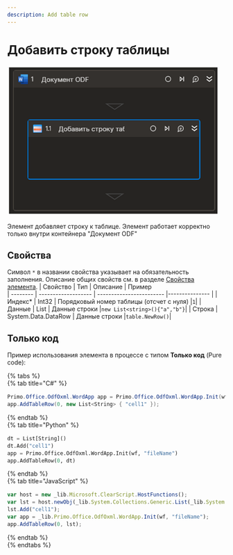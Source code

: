 ```yaml
---
description: Add table row
---
```

# Добавить строку таблицы

![](../../../../.gitbook/assets1/odf-addtablerow1.PNG)

Элемент добавляет строку к таблице. Элемент работает корректно только внутри контейнера "Документ ODF"

## Свойства
Символ `*` в названии свойства указывает на обязательность заполнения. Описание общих свойств см. в разделе [Свойства элемента](https://docs.primo-rpa.ru/primo-rpa/primo-studio/process/elements#svoistva-elementa).
| Свойство | Тип                 | Описание                 | Пример  
| -------- | ------------------- | ------------------------ |--------------- |
| Индекс\* | Int32               | Порядковый номер таблицы (отсчет с нуля) |`1`|
| Данные   | List<String>       | Данные строки            |`new List<string>(){"a","b"}`|
| Строка   | System.Data.DataRow | Данные строки            |`table.NewRow()`|

## Только код
Пример использования элемента в процессе с типом **Только код** (Pure code):

{% tabs %}  
{% tab title="C#" %}  
```csharp  
Primo.Office.OdfOxml.WordApp app = Primo.Office.OdfOxml.WordApp.Init(wf, "fileName");  
app.AddTableRow(0, new List<String> { "cell1" });  
```
{% endtab %}  
{% tab title="Python" %}  
```python  
dt = List[String]()  
dt.Add("cell1")  
app = Primo.Office.OdfOxml.WordApp.Init(wf, "fileName")  
app.AddTableRow(0, dt)  
```
{% endtab %}  
{% tab title="JavaScript" %}  
```javascript  
var host = new _lib.Microsoft.ClearScript.HostFunctions();  
var lst = host.newObj(_lib.System.Collections.Generic.List(_lib.System.String));  
lst.Add("cell1");  
var app = _lib.Primo.Office.OdfOxml.WordApp.Init(wf, "fileName");  
app.AddTableRow(0, lst);  
```
{% endtab %}  
{% endtabs %}  

